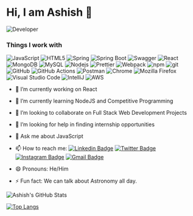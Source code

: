 # Hi, I am Ashish 👋

<img src="https://ashish11chawda.github.io/images/Developer.gif" alt="Developer" />

<h3> Things I work with </h3>
<p>
<img alt="JavaScript" src="https://img.shields.io/badge/-JavaScript-2e2e2e?style=flat-square&logo=javascript&logoColor=F7DF1E" />
<img alt="HTML5" src="https://img.shields.io/badge/-HTML5-E34F26?style=flat-square&logo=html5&logoColor=white" />
<img alt="Spring" src="https://img.shields.io/badge/-Spring-6DB33F?style=flat-square&logo=spring&logoColor=white" />
<img alt="Spring Boot" src="https://img.shields.io/badge/-Spring_Boot-6DB33F?style=flat-square&logo=springboot&logoColor=white" />
<img alt="Swagger" src="https://img.shields.io/badge/-Swagger-2e2e2e?style=flat-square&logo=swagger&logoColor=#85EA2D" />
<img alt="React" src="https://img.shields.io/badge/-React-45b8d8?style=flat-square&logo=react&logoColor=white" />
<img alt="MongoDB" src="https://img.shields.io/badge/-MongoDB-13aa52?style=flat-square&logo=mongodb&logoColor=white" />
<img alt="MySQL" src="https://img.shields.io/badge/-MySQL-4479A1?style=flat-square&logo=mysql&logoColor=white" />
<img alt="Nodejs" src="https://img.shields.io/badge/-Nodejs-43853d?style=flat-square&logo=Node.js&logoColor=white" />
<img alt="Prettier" src="https://img.shields.io/badge/-Prettier-F7B93E?style=flat-square&logo=prettier&logoColor=white" />
<img alt="Webpack" src="https://img.shields.io/badge/-Webpack-8DD6F9?style=flat-square&logo=webpack&logoColor=white" /> 
<img alt="npm" src="https://img.shields.io/badge/-NPM-CB3837?style=flat-square&logo=npm&logoColor=white" />
<img alt="git" src="https://img.shields.io/badge/-Git-F05032?style=flat-square&logo=git&logoColor=white" />
<img alt="GitHub" src="https://img.shields.io/badge/-GitHub-181717?style=flat-square&logo=github&logoColor=white" />
<img alt="GitHub Actions" src="https://img.shields.io/badge/-GitHub_Actions-2088FF?style=flat-square&logo=githubactions&logoColor=white" />
<img alt="Postman" src="https://img.shields.io/badge/-Postman-FF6C37?style=flat-square&logo=postman&logoColor=white" />
<img alt="Chrome" src="https://img.shields.io/badge/-Chrome-4285F4?style=flat-square&logo=googlechrome&logoColor=white" />
<img alt="Mozilla Firefox" src="https://img.shields.io/badge/-Mozilla_Firefox-FF7139?style=flat-square&logo=firefoxbrowser&logoColor=white" />
<img alt="Visual Studio Code" src="https://img.shields.io/badge/-Visual_Studio_Code-007ACC?style=flat-square&logo=visualstudiocode&logoColor=white" />
<img alt="IntelliJ" src="https://img.shields.io/badge/-IntelliJ-2e2e2e?style=flat-square&logo=intellijidea&logoColor=white" />
<img alt="AWS" src="https://img.shields.io/badge/-AWS-FF7139?style=flat-square&logo=amazonaws&logoColor=white" />
</p>

- 🔭 I’m currently working on React
- 🌱 I’m currently learning NodeJS and Competitive Programming
- 👯 I’m looking to collaborate on Full Stack Web Development Projects
- 🤔 I’m looking for help in finding internship opportunities
- 💬 Ask me about JavaScript
- 📫 How to reach me: 
[![Linkedin Badge](https://img.shields.io/badge/-AshishChawda-blue?style=flat-square&logo=Linkedin&logoColor=white&link=https://www.linkedin.com/in/ashish11chawda/)](https://www.linkedin.com/in/ashishchawda/)
[![Twitter Badge](https://img.shields.io/badge/-@ashish11chawda-1ca0f1?style=flat-square&labelColor=1ca0f1&logo=twitter&logoColor=white&link=https://twitter.com/ashish11chawda)](https://twitter.com/ashish11chawda)
[![Instagram Badge](https://img.shields.io/badge/-@_tachyon._-f56040?style=flat-square&logo=instagram&logoColor=white&link=https://instagram.com/ashish11chawda/)](https://instagram.com/_tachyon._)
[![Gmail Badge](https://img.shields.io/badge/-ashish11chawda@gmail.com-db4437?style=flat-square&logo=Gmail&logoColor=white&link=mailto:ashish11chawda@gmail.com)](mailto:ashish11chawda@gmail.com)

- 😄 Pronouns: He/Him
- ⚡ Fun fact: We can talk about Astronomy all day.

![Ashish's GitHub Stats](https://github-readme-stats.vercel.app/api?username=ashish11chawda&show_icons=true&hide_border=true&title_color=fff&icon_color=fc531f&text_color=fff&bg_color=121212&include_all_commits=true)

[![Top Langs](https://github-readme-stats.vercel.app/api/top-langs/?username=ashish11chawda&hide=html&layout=compact)](https://github.com/pixan198/github-readme-stats)
